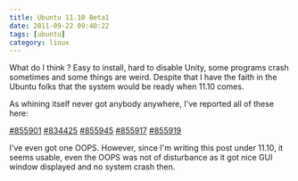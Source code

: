 ```yaml
---
title: Ubuntu 11.10 Beta1
date: 2011-09-22 09:40:22
tags: [ubuntu]
category: linux
---
```


What do I think ? Easy to install, hard to disable Unity, some programs crash sometimes and some things are weird. Despite that I have the faith in the Ubuntu folks that the system would be ready when 11.10 comes.

As whining itself never got anybody anywhere, I've reported all of these here:

[#855901](https://bugs.launchpad.net/ubuntu/+source/linux/+bug/855901)
[#834425](https://bugs.launchpad.net/ubuntu/+source/software-center/+bug/834425)
[#855945](https://bugs.launchpad.net/ubuntu/+source/unity-2d/+bug/855945)
[#855917](https://bugs.launchpad.net/ubuntu/+source/empathy/+bug/855917)
[#855919](https://bugs.launchpad.net/ubuntu/+source/thunderbird/+bug/855919)

I've even got one OOPS. However, since I'm writing this post under
11.10, it seems usable, even the OOPS was not of disturbance as it got
nice GUI window displayed and no system crash then.
